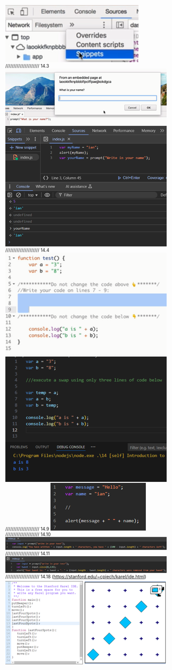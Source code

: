 ![snippets](image.png)
/////////////////////
14.3
![14.3](image-1.png)
![14.3.1: var from user input](image-2.png)
/////////////////////
14.4
![14.4](image-3.png)
![my solution](image-4.png)
/////////////////////
14.9
![concatenation](image-5.png)
/////////////////////
14.10
![string length exercise](image-6.png)
/////////////////////
14.11
![my solution code for string slicing](image-7.png)
/////////////////////
14.18 (https://stanford.edu/~cpiech/karel/ide.html)
![Stanford Karel](image-8.png)